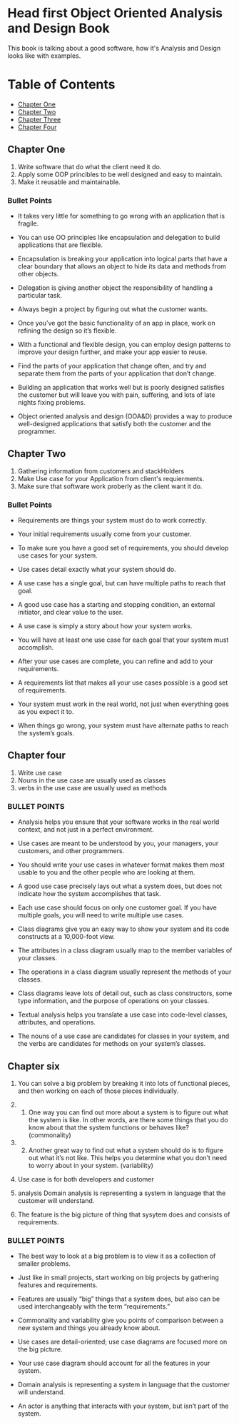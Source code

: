 # Head first Object Oriented Analysis and Design Book
   This book is talking about a good software, how it's Analysis and Design looks like with examples.

# Table of Contents
* [Chapter One](#chapter-one)
* [Chapter Two](#chapter-two)
* [Chapter Three](#chapter-three)
* [Chapter Four](#chapter-four)

## Chapter One

  1. Write software that do what the client need it do.
  2. Apply some OOP princibles to be well designed and easy to maintain.
  3. Make it reusable and maintainable.

  ### Bullet Points

  * It takes very little for something to go wrong with an application that is fragile.

  * You can use OO principles like encapsulation and delegation to build applications that are flexible.

  * Encapsulation is breaking your application into logical parts that have a clear boundary that allows an object to hide its data and methods from other objects.

  * Delegation is giving another object the responsibility of handling a particular task.

  * Always begin a project by figuring out what the customer wants.

  * Once you’ve got the basic functionality of an app in place, work on refining the design so it’s flexible.

  * With a functional and flexible design, you can employ design patterns to improve your design further, and make your app easier to reuse.

  * Find the parts of your application that change often, and try and separate them from the parts of your application that don’t change.

  * Building an application that works well but is poorly designed satisfies the customer but will leave you with pain, suffering, and lots of late nights fixing problems.

  * Object oriented analysis and design (OOA&D) provides a way to produce well-designed applications that satisfy both the customer and the programmer.


## Chapter Two
   1. Gathering information from customers and stackHolders
   2. Make Use case for your Application from client's requierments.
   3. Make sure that software work proberly as the client want it do.

  ### Bullet Points
   * Requirements are things your system must do to work correctly.

   * Your initial requirements usually come from your customer.

   * To make sure you have a good set of requirements, you should develop use cases for your system.

   * Use cases detail exactly what your system should do.

   * A use case has a single goal, but can have multiple paths to reach that goal.

   * A good use case has a starting and stopping condition, an external initiator, and clear value to the user.

   * A use case is simply a story about how your system works.

   * You will have at least one use case for each goal that your system must accomplish.

   * After your use cases are complete, you can refine and add to your requirements.

   * A requirements list that makes all your use cases possible is a good set of requirements.

   * Your system must work in the real world, not just when everything goes as you expect it to.

   * When things go wrong, your system must have alternate paths to reach the system’s goals.



## Chapter four
   1. Write use case
   2. Nouns in the use case are usually used as classes
   3. verbs in the use case are usually used as methods

   ### BULLET POINTS
* Analysis helps you ensure that your software works in the real world context, and not just in a perfect environment.

* Use cases are meant to be understood by you, your managers, your customers, and other programmers.

* You should write your use cases in whatever format makes them most usable to you and the other people who are looking at them.

* A good use case precisely lays out what a system does, but does not indicate how the system accomplishes that task.

* Each use case should focus on only one customer goal. If you have multiple goals, you will need to write multiple use cases.

* Class diagrams give you an easy way to show your system and its code constructs at a 10,000-foot view.

* The attributes in a class diagram usually map to the member variables of your classes.

* The operations in a class diagram usually represent the methods of your classes.

* Class diagrams leave lots of detail out, such as class constructors, some type information, and the purpose of operations on your classes.

* Textual analysis helps you translate a use case into code-level classes, attributes, and operations.

* The nouns of a use case are candidates for classes in your system, and the verbs are candidates for methods on your system’s classes.


## Chapter six

1. You can solve a big problem by breaking it into lots of functional pieces, and then working on each of those pieces individually.

2. 1. One way you can find out more about a system is to figure out what the system is like. In other words, are there some things that you do know about that the system functions or behaves like?  (commonality)

2. 2. Another great way to find out what a system should do is to figure out what it’s not like. This helps you determine what you don’t need to worry about in your system. (variability)

3. Use case is for both developers and customer

4. analysis Domain analysis is representing a system in language that the customer will understand.

5. The feature is the big picture of thing that sysytem does and consists of requirements.

### BULLET POINTS
* The best way to look at a big problem is to view it as a collection of smaller problems.

* Just like in small projects, start working on big projects by gathering features and requirements.

* Features are usually “big” things that a system does, but also can be used interchangeably with the term “requirements.”

* Commonality and variability give you points of comparison between a new system and things you already know about.

* Use cases are detail-oriented; use case diagrams are focused more on the big picture.

* Your use case diagram should account for all the features in your system.

* Domain analysis is representing a system in language that the customer will understand.

* An actor is anything that interacts with your system, but isn’t part of the system.
